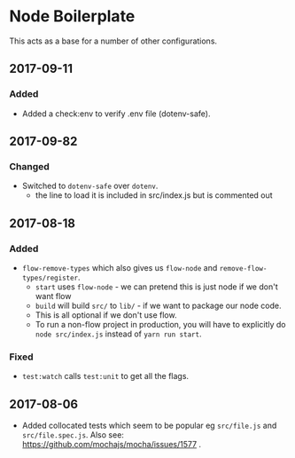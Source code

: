 # Node Boilerplate

This acts as a base for a number of other configurations.

## 2017-09-11
### Added
- Added a check:env to verify .env file (dotenv-safe).

## 2017-09-82
### Changed
- Switched to `dotenv-safe` over `dotenv`.
  - the line to load it is included in src/index.js but is commented out

## 2017-08-18
### Added
- `flow-remove-types` which also gives us `flow-node` and `remove-flow-types/register`.
  - `start` uses `flow-node` - we can pretend this is just node if we don't want flow
  - `build` will build `src/` to `lib/` -  if we want to package our node code.
  - This is all optional if we don't use flow.
  - To run a non-flow project in production, you will have to explicitly do `node src/index.js`
    instead of `yarn run start`.
### Fixed
- `test:watch` calls `test:unit` to get all the flags.
  
## 2017-08-06
- Added collocated tests which seem to be popular eg `src/file.js` and `src/file.spec.js`.
  Also see: https://github.com/mochajs/mocha/issues/1577 .
